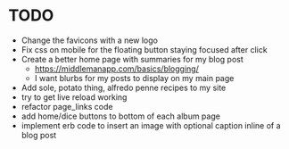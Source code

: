 # TODO

- Change the favicons with a new logo
- Fix css on mobile for the floating button staying focused after click
- Create a better home page with summaries for my blog post
    - https://middlemanapp.com/basics/blogging/
    - I want blurbs for my posts to display on my main page
- Add sole, potato thing, alfredo penne recipes to my site
- try to get live reload working
- refactor page_links code
- add home/dice buttons to bottom of each album page
- implement erb code to insert an image with optional caption inline of a blog post
